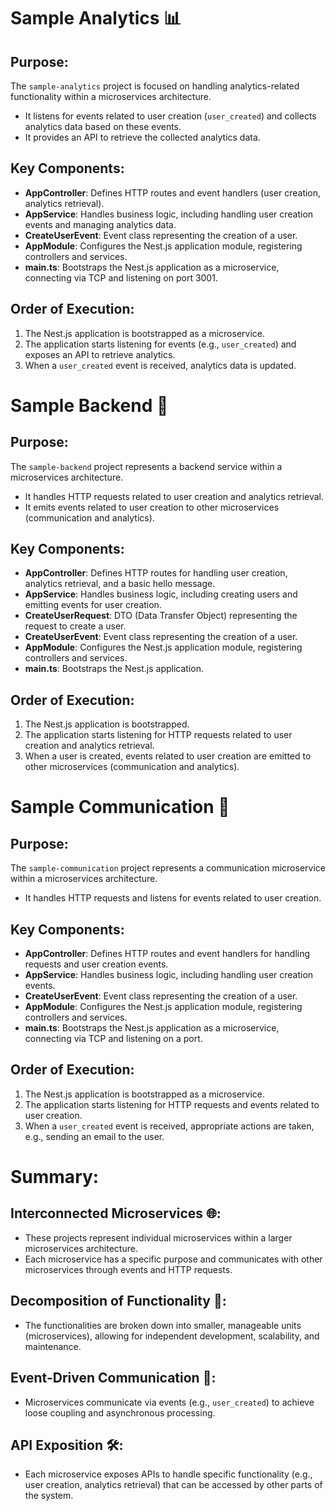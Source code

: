 # Sample Analytics 📊

## Purpose:
The `sample-analytics` project is focused on handling analytics-related functionality within a microservices architecture.
- It listens for events related to user creation (`user_created`) and collects analytics data based on these events.
- It provides an API to retrieve the collected analytics data.

## Key Components:
- **AppController**: Defines HTTP routes and event handlers (user creation, analytics retrieval).
- **AppService**: Handles business logic, including handling user creation events and managing analytics data.
- **CreateUserEvent**: Event class representing the creation of a user.
- **AppModule**: Configures the Nest.js application module, registering controllers and services.
- **main.ts**: Bootstraps the Nest.js application as a microservice, connecting via TCP and listening on port 3001.

## Order of Execution:
1. The Nest.js application is bootstrapped as a microservice.
2. The application starts listening for events (e.g., `user_created`) and exposes an API to retrieve analytics.
3. When a `user_created` event is received, analytics data is updated.

# Sample Backend 💼

## Purpose:
The `sample-backend` project represents a backend service within a microservices architecture.
- It handles HTTP requests related to user creation and analytics retrieval.
- It emits events related to user creation to other microservices (communication and analytics).

## Key Components:
- **AppController**: Defines HTTP routes for handling user creation, analytics retrieval, and a basic hello message.
- **AppService**: Handles business logic, including creating users and emitting events for user creation.
- **CreateUserRequest**: DTO (Data Transfer Object) representing the request to create a user.
- **CreateUserEvent**: Event class representing the creation of a user.
- **AppModule**: Configures the Nest.js application module, registering controllers and services.
- **main.ts**: Bootstraps the Nest.js application.

## Order of Execution:
1. The Nest.js application is bootstrapped.
2. The application starts listening for HTTP requests related to user creation and analytics retrieval.
3. When a user is created, events related to user creation are emitted to other microservices (communication and analytics).

# Sample Communication 📨

## Purpose:
The `sample-communication` project represents a communication microservice within a microservices architecture.
- It handles HTTP requests and listens for events related to user creation.

## Key Components:
- **AppController**: Defines HTTP routes and event handlers for handling requests and user creation events.
- **AppService**: Handles business logic, including handling user creation events.
- **CreateUserEvent**: Event class representing the creation of a user.
- **AppModule**: Configures the Nest.js application module, registering controllers and services.
- **main.ts**: Bootstraps the Nest.js application as a microservice, connecting via TCP and listening on a port.

## Order of Execution:
1. The Nest.js application is bootstrapped as a microservice.
2. The application starts listening for HTTP requests and events related to user creation.
3. When a `user_created` event is received, appropriate actions are taken, e.g., sending an email to the user.

# Summary:

## Interconnected Microservices 🌐:
- These projects represent individual microservices within a larger microservices architecture.
- Each microservice has a specific purpose and communicates with other microservices through events and HTTP requests.

## Decomposition of Functionality 🧩:
- The functionalities are broken down into smaller, manageable units (microservices), allowing for independent development, scalability, and maintenance.

## Event-Driven Communication 🚀:
- Microservices communicate via events (e.g., `user_created`) to achieve loose coupling and asynchronous processing.

## API Exposition 🛠️:
- Each microservice exposes APIs to handle specific functionality (e.g., user creation, analytics retrieval) that can be accessed by other parts of the system.

